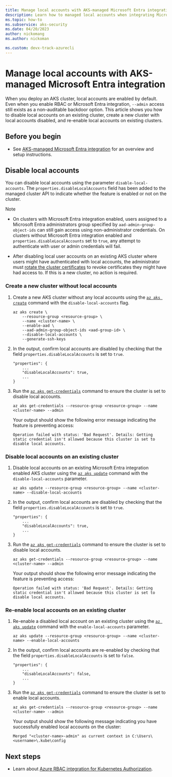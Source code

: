 ```yaml
---
title: Manage local accounts with AKS-managed Microsoft Entra integration
description: Learn how to managed local accounts when integrating Microsoft Entra ID in your Azure Kubernetes Service (AKS) clusters.
ms.topic: how-to
ms.subservice: aks-security
ms.date: 04/20/2023
author: nickomang
ms.author: nickoman

ms.custom: devx-track-azurecli
---
```


# Manage local accounts with AKS-managed Microsoft Entra integration

When you deploy an AKS cluster, local accounts are enabled by default. Even when you enable RBAC or Microsoft Entra integration, `--admin` access still exists as a non-auditable backdoor option. This article shows you how to disable local accounts on an existing cluster, create a new cluster with local accounts disabled, and re-enable local accounts on existing clusters.

## Before you begin

* See [AKS-managed Microsoft Entra integration](./managed-azure-ad.md) for an overview and setup instructions.

## Disable local accounts

You can disable local accounts using the parameter `disable-local-accounts`. The `properties.disableLocalAccounts` field has been added to the managed cluster API to indicate whether the feature is enabled or not on the cluster.

> [!NOTE]
>
> * On clusters with Microsoft Entra integration enabled, users assigned to a Microsoft Entra administrators group specified by `aad-admin-group-object-ids` can still gain access using non-administrator credentials. On clusters without Microsoft Entra integration enabled and `properties.disableLocalAccounts` set to `true`, any attempt to authenticate with user or admin credentials will fail.
>
> * After disabling local user accounts on an existing AKS cluster where users might have authenticated with local accounts, the administrator must [rotate the cluster certificates](certificate-rotation.md) to revoke certificates they might have had access to. If this is a new cluster, no action is required.

### Create a new cluster without local accounts

1. Create a new AKS cluster without any local accounts using the [`az aks create`][az-aks-create] command with the `disable-local-accounts` flag.

    ```azurecli-interactive
    az aks create \
        --resource-group <resource-group> \
        --name <cluster-name> \
        --enable-aad \
        --aad-admin-group-object-ids <aad-group-id> \
        --disable-local-accounts \
        --generate-ssh-keys
    ```

2. In the output, confirm local accounts are disabled by checking that the field `properties.disableLocalAccounts` is set to `true`.

    ```output
    "properties": {
        ...
        "disableLocalAccounts": true,
        ...
    }
    ```

3. Run the [`az aks get-credentials`][az-aks-get-credentials] command to ensure the cluster is set to disable local accounts.

    ```azurecli-interactive
    az aks get-credentials --resource-group <resource-group> --name <cluster-name> --admin
    ```

    Your output should show the following error message indicating the feature is preventing access:

    ```output
    Operation failed with status: 'Bad Request'. Details: Getting static credential isn't allowed because this cluster is set to disable local accounts.
    ```

### Disable local accounts on an existing cluster

1. Disable local accounts on an existing Microsoft Entra integration enabled AKS cluster using the [`az aks update`][az-aks-update] command with the `disable-local-accounts` parameter.

    ```azurecli-interactive
    az aks update --resource-group <resource-group> --name <cluster-name> --disable-local-accounts
    ```

2. In the output, confirm local accounts are disabled by checking that the field `properties.disableLocalAccounts` is set to `true`.

    ```output
    "properties": {
        ...
        "disableLocalAccounts": true,
        ...
    }
    ```

3. Run the [`az aks get-credentials`][az-aks-get-credentials] command to ensure the cluster is set to disable local accounts.

    ```azurecli-interactive
    az aks get-credentials --resource-group <resource-group> --name <cluster-name> --admin
    ```

    Your output should show the following error message indicating the feature is preventing access:

    ```output
    Operation failed with status: 'Bad Request'. Details: Getting static credential isn't allowed because this cluster is set to disable local accounts.
    ```

### Re-enable local accounts on an existing cluster

1. Re-enable a disabled local account on an existing cluster using the [`az aks update`][az-aks-update] command with the `enable-local-accounts` parameter.

    ```azurecli-interactive
    az aks update --resource-group <resource-group> --name <cluster-name> --enable-local-accounts
    ```

2. In the output, confirm local accounts are re-enabled by checking that the field `properties.disableLocalAccounts` is set to `false`.

    ```output
    "properties": {
        ...
        "disableLocalAccounts": false,
        ...
    }
    ```

3. Run the [`az aks get-credentials`][az-aks-get-credentials] command to ensure the cluster is set to enable local accounts.

    ```azurecli-interactive
    az aks get-credentials --resource-group <resource-group> --name <cluster-name> --admin
    ```

    Your output should show the following message indicating you have successfully enabled local accounts on the cluster:

    ```output
    Merged "<cluster-name>-admin" as current context in C:\Users\<username>\.kube\config
    ```

## Next steps

* Learn about [Azure RBAC integration for Kubernetes Authorization][azure-rbac-integration].

<!-- LINKS - Internal -->
[az-aks-create]: /cli/azure/aks#az_aks_create
[az-aks-update]: /cli/azure/aks#az_aks_update
[az-aks-get-credentials]: /cli/azure/aks#az_aks_get_credentials
[azure-rbac-integration]: manage-azure-rbac.md

